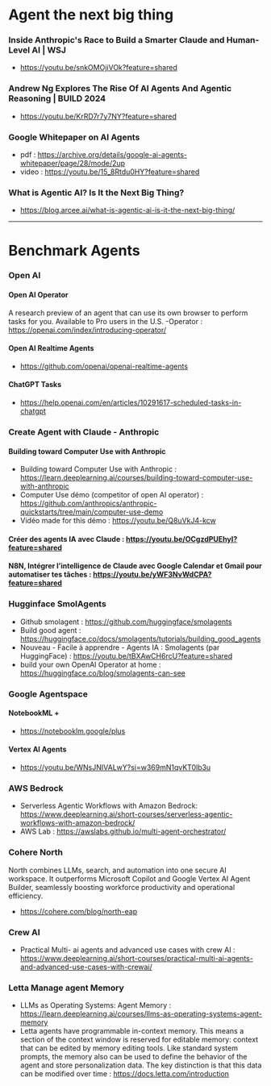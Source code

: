 
# Agent the next big thing 

### Inside Anthropic's Race to Build a Smarter Claude and Human-Level AI | WSJ
- https://youtu.be/snkOMOjiVOk?feature=shared

### Andrew Ng Explores The Rise Of AI Agents And Agentic Reasoning | BUILD 2024
- https://youtu.be/KrRD7r7y7NY?feature=shared

### Google Whitepaper on AI Agents 
- pdf : https://archive.org/details/google-ai-agents-whitepaper/page/28/mode/2up
- video : https://youtu.be/15_8Rtdu0HY?feature=shared

### What is Agentic AI? Is It the Next Big Thing?
- https://blog.arcee.ai/what-is-agentic-ai-is-it-the-next-big-thing/

-------------------------------------------------------------------------

# Benchmark Agents 

### Open AI 
 #### Open AI Operator 
A research preview of an agent that can use its own browser to perform tasks for you. Available to Pro users in the U.S.
-Operator : https://openai.com/index/introducing-operator/

 #### Open AI Realtime Agents 
- https://github.com/openai/openai-realtime-agents

 #### ChatGPT Tasks 
- https://help.openai.com/en/articles/10291617-scheduled-tasks-in-chatgpt


### Create Agent with Claude - Anthropic 
#### Building toward Computer Use with Anthropic
- Building toward Computer Use with Anthropic : https://learn.deeplearning.ai/courses/building-toward-computer-use-with-anthropic
- Computer Use démo (competitor of open AI operator) : https://github.com/anthropics/anthropic-quickstarts/tree/main/computer-use-demo
- Vidéo made for this démo : https://youtu.be/Q8uVkJ4-kcw
#### Créer des agents IA avec Claude : https://youtu.be/OCgzdPUEhyI?feature=shared
#### N8N, Intégrer l’intelligence de Claude avec Google Calendar et Gmail pour automatiser tes tâches : https://youtu.be/yWF3NvWdCPA?feature=shared


### Hugginface SmolAgents 
- Github smolagent : https://github.com/huggingface/smolagents
- Build good agent : https://huggingface.co/docs/smolagents/tutorials/building_good_agents
- Nouveau - Facile à apprendre - Agents IA : Smolagents (par HuggingFace) : https://youtu.be/tBXAwCH6rcU?feature=shared
- build your own OpenAI Operator at home : https://huggingface.co/blog/smolagents-can-see

### Google Agentspace 
#### NotebookML + 
- https://notebooklm.google/plus
#### Vertex AI Agents 
- https://youtu.be/WNsJNIVALwY?si=w369mN1qvKT0lb3u


### AWS Bedrock 
- Serverless Agentic Workflows with Amazon Bedrock:  https://www.deeplearning.ai/short-courses/serverless-agentic-workflows-with-amazon-bedrock/
- AWS Lab : https://awslabs.github.io/multi-agent-orchestrator/

### Cohere North 
North combines LLMs, search, and automation into one secure AI workspace. It outperforms Microsoft Copilot and Google Vertex AI Agent Builder, seamlessly boosting workforce productivity and operational efficiency.
- https://cohere.com/blog/north-eap

### Crew AI 
- Practical Multi- ai agents and advanced use cases with crew AI  : https://www.deeplearning.ai/short-courses/practical-multi-ai-agents-and-advanced-use-cases-with-crewai/


### Letta Manage agent Memory 
- LLMs as Operating Systems: Agent Memory : https://learn.deeplearning.ai/courses/llms-as-operating-systems-agent-memory
- Letta agents have programmable in-context memory. This means a section of the context window is reserved for editable memory: context that can be edited by memory editing tools. Like standard system prompts, the memory also can be used to define the behavior of the agent and store personalization data. The key distinction is that this data can be modified over time :  https://docs.letta.com/introduction
 
  
    

